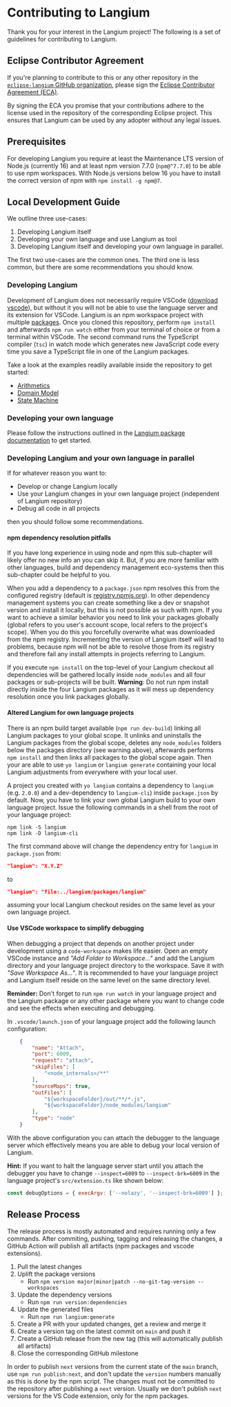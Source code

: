 # Contributing to Langium

Thank you for your interest in the Langium project! The following is a set of guidelines for contributing to Langium.

## Eclipse Contributor Agreement

If you're planning to contribute to this or any other repository in the [`eclipse-langium` GitHub organization](https://github.com/eclipse-langium), please sign the [Eclipse Contributor Agreement (ECA)](https://www.eclipse.org/legal/ECA.php).

By signing the ECA you promise that your contributions adhere to the license used in the repository of the corresponding Eclipse project. This ensures that Langium can be used by any adopter without any legal issues.

## Prerequisites

For developing Langium you require at least the Maintenance LTS version of Node.js (currently 16) and at least npm version 7.7.0 (`npm@^7.7.0`) to be able to use npm workspaces. With Node.js versions below 16 you have to install the correct version of npm with `npm install -g npm@7`.

## Local Development Guide

We outline three use-cases:

1. Developing Langium itself
2. Developing your own language and use Langium as tool
3. Developing Langium itself and developing your own language in parallel.

The first two use-cases are the common ones. The third one is less common, but there are some recommendations you should know.

### Developing Langium

Development of Langium does not necessarily require VSCode ([download vscode](https://code.visualstudio.com/download)), but without it you will not be able to use the language server and its extension for VSCode.
Langium is an npm workspace project with multiple [packages](./packages). Once you cloned this repository, perform `npm install` and afterwards `npm run watch` either from your terminal of choice or from a terminal within VSCode.  The second command runs the TypeScript compiler (`tsc`) in watch mode which generates new JavaScript code every time you save a TypeScript file in one of the Langium packages.

Take a look at the examples readily available inside the repository to get started:

* [Arithmetics](./examples/arithmetics/README.md)
* [Domain Model](./examples/domainmodel/README.md)
* [State Machine](./examples/statemachine/README.md)

### Developing your own language

Please follow the instructions outlined in the [Langium package documentation](./packages/langium/README.md) to get started.

### Developing Langium and your own language in parallel

If for whatever reason you want to:

* Develop or change Langium locally
* Use your Langium changes in your own language project (independent of Langium repository)
* Debug all code in all projects

then you should follow some recommendations.

#### npm dependency resolution pitfalls

If you have long experience in using node and npm this sub-chapter will likely offer no new info an you can skip it. But, if you are more familiar with other languages, build and dependency management eco-systems then this sub-chapter could be helpful to you.

When you add a dependency to a `package.json` npm resolves this from the configured registry (default is [registry.npmjs.org](https://registry.npmjs.org/)). In other dependency management systems you can create something like a dev or snapshot version and install it locally, but this is not possible as such with npm. If you want to achieve a similar behavior you need to link your packages globally (global refers to you user's account scope, local refers to the project's scope). When you do this you forcefully overwrite what was downloaded from the npm registry. Incrementing the version of Langium itself will lead to problems, because npm will not be able to resolve those from its registry and therefore fail any install attempts in projects referring to Langium.

 If you execute `npm install` on the top-level of your Langium checkout all dependencies will be gathered locally inside `node_modules` and all four packages or sub-projects will be built. **Warning**: Do not run npm install directly inside the four Langium packages as it will mess up dependency resolution once you link packages globally.

#### Altered Langium for own language projects

There is an npm build target available (`npm run dev-build`) linking all Langium packages to your global scope. It unlinks and uninstalls the Langium packages from the global scope, deletes any `node_modules` folders below the packages directory (see warning above), afterwards performs `npm install` and then links all packages to the global scope again. Then your are able to use `yo langium` or `langium generate` containing your local Langium adjustments from everywhere with your local user.

A project you created with `yo langium` contains a dependency to `langium` (e.g. `2.0.0`) and a dev-dependency to `langium-cli`) inside `package.json` by default. Now, you have to link your own global Langium build to your own language project.
Issue the following commands in a shell from the root of your language project:

```shell
npm link -S langium
npm link -D langium-cli
```

The first command above will change the dependency entry for `langium` in `package.json` from:

```json
"langium": "X.Y.Z"
```

to

```json
"langium": "file:../langium/packages/langium"
```

assuming your local Langium checkout resides on the same level as your own language project.

#### Use VSCode workspace to simplify debugging

When debugging a project that depends on another project under development using a `code-workspace` makes life easier. Open an empty VSCode instance and *"Add Folder to Workspace..."* and add the Langium directory and your language project directory to the workspace. Save it with *"Save Workspace As..."*. It is recommended to have your language project and Langium itself reside on the same level on the same directory level.

**Reminder:** Don't forget to run `npm run watch` in your language project and the Langium package or any other package where you want to change code and see the effects when executing and debugging.

In `.vscode/launch.json` of your language project add the following launch configuration:

```json
    {
        "name": "Attach",
        "port": 6009,
        "request": "attach",
        "skipFiles": [
            "<node_internals>/**"
        ],
        "sourceMaps": true,
        "outFiles": [
            "${workspaceFolder}/out/**/*.js",
            "${workspaceFolder}/node_modules/langium"
        ],
        "type": "node"
    }
```

With the above configuration you can attach the debugger to the language server which effectively means you are able to debug your local version of Langium.

**Hint:** If you want to halt the language server start until you attach the debugger you have to change `--inspect=6009` to `--inspect-brk=6009` in the language project's `src/extension.ts` like shown below:

```javascript
const debugOptions = { execArgv: ['--nolazy', '--inspect-brk=6009'] };
```

## Release Process

The release process is mostly automated and requires running only a few commands.
After commiting, pushing, tagging and releasing the changes, a GitHub Action will publish all artifacts (npm packages and vscode extensions).

1. Pull the latest changes
2. Uplift the package versions
    * Run `npm version major|minor|patch --no-git-tag-version --workspaces`
3. Update the dependency versions
    * Run `npm run version:dependencies`
4. Update the generated files
    * Run `npm run langium:generate`
5. Create a PR with your updated changes, get a review and merge it
6. Create a version tag on the latest commit on `main` and push it
7. Create a GitHub release from the new tag (this will automatically publish all artifacts)
8. Close the corresponding GitHub milestone

In order to publish `next` versions from the current state of the `main` branch, use `npm run publish:next`, and don't update the `version` numbers manually as this is done by the npm script.
The changes must not be committed to the repository after publishing a `next` version.
Usually we don't publish `next` versions for the VS Code extension, only for the npm packages.
